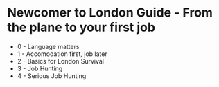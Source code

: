 # Newcomer to London Guide - From the plane to your first job

- 0 - Language matters
- 1 - Accomodation first, job later
- 2 - Basics for London Survival
- 3 - Job Hunting
- 4 - Serious Job Hunting
